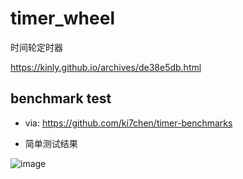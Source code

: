 # timer_wheel

时间轮定时器

https://kinly.github.io/archives/de38e5db.html


## benchmark test
- via: https://github.com/ki7chen/timer-benchmarks

- 简单测试结果

![image](https://github.com/kinly/timer_wheel/assets/5105129/1b4e4514-f0ee-49d6-a61d-3279e44bc9f3)
